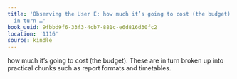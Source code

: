 ```yaml
---
title: 'Observing the User E: how much it’s going to cost (the budget). These are
  in turn …'
book_uuid: 9fbbd9f6-33f3-4cb7-881c-e6d816d30fc2
location: '1116'
source: kindle
---
```


how much it’s going to cost (the budget). These are in turn broken up into practical chunks such as report formats and timetables.